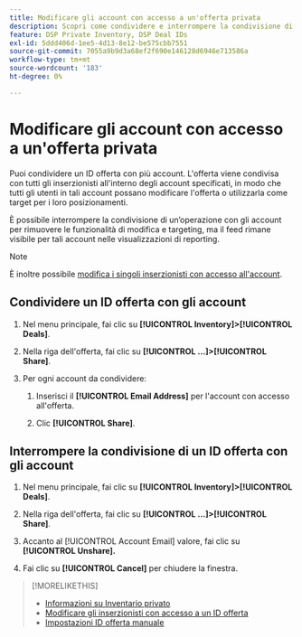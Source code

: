 ```yaml
---
title: Modificare gli account con accesso a un'offerta privata
description: Scopri come condividere e interrompere la condivisione di un accordo privato con account diversi.
feature: DSP Private Inventory, DSP Deal IDs
exl-id: 5ddd406d-1ee5-4d13-8e12-be575cbb7551
source-git-commit: 7055a9b9d3a68ef2f690e146128d6946e713586a
workflow-type: tm+mt
source-wordcount: '183'
ht-degree: 0%

---
```


# Modificare gli account con accesso a un&#39;offerta privata

Puoi condividere un ID offerta con più account. L&#39;offerta viene condivisa con tutti gli inserzionisti all&#39;interno degli account specificati, in modo che tutti gli utenti in tali account possano modificare l&#39;offerta o utilizzarla come target per i loro posizionamenti.

È possibile interrompere la condivisione di un’operazione con gli account per rimuovere le funzionalità di modifica e targeting, ma il feed rimane visibile per tali account nelle visualizzazioni di reporting.

>[!NOTE]
>
> È inoltre possibile [modifica i singoli inserzionisti con accesso all&#39;account](deal-id-edit-advertisers.md).

## Condividere un ID offerta con gli account

1. Nel menu principale, fai clic su **[!UICONTROL Inventory]>[!UICONTROL Deals]**.

1. Nella riga dell&#39;offerta, fai clic su **[!UICONTROL ...]>[!UICONTROL Share]**.

1. Per ogni account da condividere:

   1. Inserisci il **[!UICONTROL Email Address]** per l&#39;account con accesso all&#39;offerta.

   1. Clic **[!UICONTROL Share]**.

## Interrompere la condivisione di un ID offerta con gli account

1. Nel menu principale, fai clic su **[!UICONTROL Inventory]>[!UICONTROL Deals]**.

1. Nella riga dell&#39;offerta, fai clic su **[!UICONTROL ...]>[!UICONTROL Share]**.

1. Accanto al [!UICONTROL Account Email] valore, fai clic su **[!UICONTROL Unshare].**

1. Fai clic su **[!UICONTROL Cancel]** per chiudere la finestra.

>[!MORELIKETHIS]
>
>* [Informazioni su Inventario privato](private-inventory-about.md)
>* [Modificare gli inserzionisti con accesso a un ID offerta](/help/dsp/inventory/deal-id-edit-advertisers.md)
>* [Impostazioni ID offerta manuale](deal-id-settings.md)

